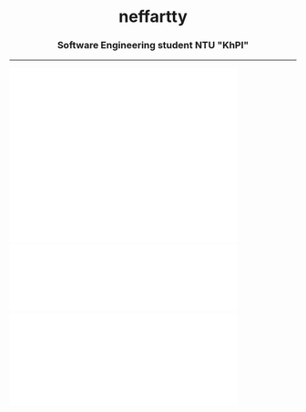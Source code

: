 <h1 align="center">neffartty</h1>
<h3 align="center">Software Engineering student NTU "KhPI"</h3>
<hr>
<span><img src="/github-metrics.svg" alt="metrics" width="400"></span>
<span>
  <img src="/metrics.plugin.languages.indepth.svg" alt="languages" width="400">
  <br>
  <img src="/metrics.plugin.activity.svg" alt="activity" width="400">
</span>
